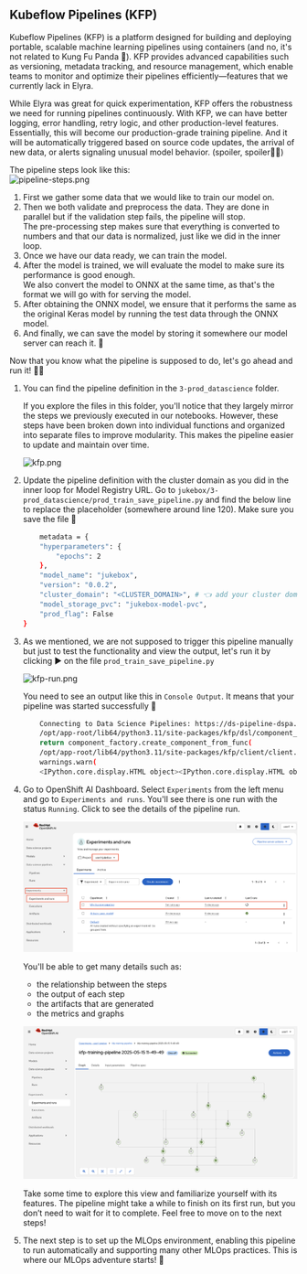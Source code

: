 ## Kubeflow Pipelines (KFP)

Kubeflow Pipelines (KFP) is a platform designed for building and deploying portable, scalable machine learning pipelines using containers (and no, it's not related to Kung Fu Panda 🐼). KFP provides advanced capabilities such as versioning, metadata tracking, and resource management, which enable teams to monitor and optimize their pipelines efficiently—features that we currently lack in Elyra.

While Elyra was great for quick experimentation, KFP offers the robustness we need for running pipelines continuously. With KFP, we can have better logging, error handling, retry logic, and other production-level features. Essentially, this will become our production-grade training pipeline. And it will be automatically triggered based on source code updates, the arrival of new data, or alerts signaling unusual model behavior. (spoiler, spoiler🤭🤭)

The pipeline steps look like this:  
![pipeline-steps.png](./images/pipeline-steps.png)

1. First we gather some data that we would like to train our model on.
2. Then we both validate and preprocess the data. They are done in parallel but if the validation step fails, the pipeline will stop.  
The pre-processing step makes sure that everything is converted to numbers and that our data is normalized, just like we did in the inner loop.
3. Once we have our data ready, we can train the model.
4. After the model is trained, we will evaluate the model to make sure its performance is good enough.  
We also convert the model to ONNX at the same time, as that's the format we will go with for serving the model.
5. After obtaining the ONNX model, we ensure that it performs the same as the original Keras model by running the test data through the ONNX model.
6. And finally, we can save the model by storing it somewhere our model server can reach it. 🎉

Now that you know what the pipeline is supposed to do, let's go ahead and run it! 🏃‍♂️

1. You can find the pipeline definition in the `3-prod_datascience` folder.

    If you explore the files in this folder, you'll notice that they largely mirror the steps we previously executed in our notebooks. However, these steps have been broken down into individual functions and organized into separate files to improve modularity. This makes the pipeline easier to update and maintain over time.

    ![kfp.png](./images/kfp.png)

2. Update the pipeline definition with the cluster domain as you did in the inner loop for Model Registry URL. Go to `jukebox/3-prod_datascience/prod_train_save_pipeline.py` and find the below line to replace the placeholder (somewhere around line 120). Make sure you save the file 👻

    ```bash
        metadata = {
        "hyperparameters": {
            "epochs": 2
        },
        "model_name": "jukebox",
        "version": "0.0.2",
        "cluster_domain": "<CLUSTER_DOMAIN>", # 👈 add your cluster domain here
        "model_storage_pvc": "jukebox-model-pvc",
        "prod_flag": False
    }
    ```

2. As we mentioned, we are not supposed to trigger this pipeline manually but just to test the functionality and view the output, let's run it by clicking ▶️ on the file `prod_train_save_pipeline.py`

    ![kfp-run.png](./images/kfp-run.png)

    You need to see an output like this in `Console Output`. It means that your pipeline was started successfully 🐍

    ```bash
        Connecting to Data Science Pipelines: https://ds-pipeline-dspa.<USER_NAME>-jukebox.svc:8443
        /opt/app-root/lib64/python3.11/site-packages/kfp/dsl/component_decorator.py:121: FutureWarning: The default base_image used by the @dsl.component decorator will switch from 'python:3.8' to 'python:3.9' on Oct 1, 2024. To ensure your existing components work with versions of the KFP SDK released after that date, you should provide an explicit base_image argument and ensure your component works as intended on Python 3.9.
        return component_factory.create_component_from_func(
        /opt/app-root/lib64/python3.11/site-packages/kfp/client/client.py:159: FutureWarning: This client only works with Kubeflow Pipeline v2.0.0-beta.2 and later versions.
        warnings.warn(
        <IPython.core.display.HTML object><IPython.core.display.HTML object>
    ```


3. Go to OpenShift AI Dashboard. Select `Experiments` from the left menu and go to `Experiments and runs`. You'll see there is one run with the status `Running`. Click to see the details of the pipeline run.

    ![experiments.png](./images/experiments.png)

    You'll be able to get many details such as:

    - the relationship between the steps
    - the output of each step
    - the artifacts that are generated
    - the metrics and graphs 

    ![experiments-2.png](./images/experiments-2.png)

    Take some time to explore this view and familiarize yourself with its features. The pipeline might take a while to finish on its first run, but you don’t need to wait for it to complete. Feel free to move on to the next steps!

4. The next step is to set up the MLOps environment, enabling this pipeline to run automatically and supporting many other MLOps practices. This is where our MLOps adventure starts! 🙌

